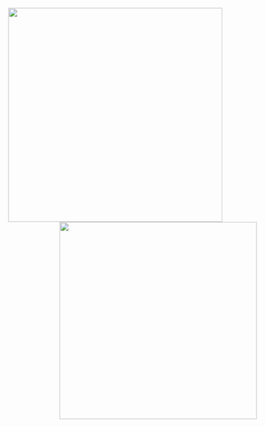 <br>
<div align=center>
  <a href="#" title="Hu2Hoang">
    <img align="left" width="434" src="https://github-readme-stats.vercel.app/api?username=Hu2Hoang&show_icons=true&theme=radical" />

  </a>
  <a href="#" title="Hu2Hoang">
    <img align="right" width="400" src="https://github-readme-stats.vercel.app/api/top-langs/?username=Hu2Hoang&hide=c%23,powershell,Mathematica,Ruby,Objective-C,Objective-C%2b%2b,Cuda&title_color=61dafb&text_color=ffffff&icon_color=61dafb&bg_color=20232a&langs_count=8&layout=compact&border_color=61dafb&hide_border=true" />

  </a>
</div>
</br>

